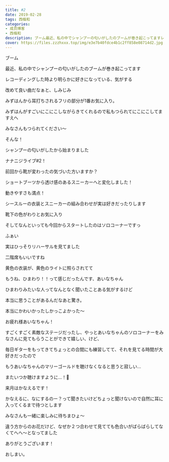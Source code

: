 ```yaml
---
title: #2
date: 2019-02-28
tags: 西條和
categories: 
- 成员博客
- 西條和
description: ブーム最近、私の中でシャンプーの匂いがしたのブームが巻き起こってますレコーディングした時より明らかに...
cover: https://files.zzzhxxx.top/img/e3e7b40fdce4b1c2ff858e08714d2.jpg 
---
```
















ブーム
















最近、私の中でシャンプーの匂いがしたのブームが巻き起こってます
















レコーディングした時より明らかに好きになっている、気がする











改めて良い曲だなぁと、しみじみ









みずはんから耳打ちされるフリの部分が1番お気に入り。









みずはんがすごいにこにこしながらきてくれるので私もつられてにこにこしてますえへ








みなさんもつられてください〜










そんな！











シャンプーの匂いがしたから始まりました










ナナニジライブ#2！













前回から靴が変わったの気づいた方いますか？











ショートブーツから透け感のあるスニーカーへと変化しました！








動きやすさも満点！







シースルーの衣装とスニーカーの組み合わせが実は好きだったりします











靴下の色がわりとお気に入り





















そしてなんといっても今回からスタートしたのはソロコーナーですっ






ふぁい














実はひっそりリハーサルを見てました








二階席もいいですね
















黄色の衣装が、黄色のライトに照らされてて







もうね、ひまわり！！って感じだったんです、あいなちゃん












ひまわりみたいな人ってなんとなく聞いたことある気がするけど







本当に思うことがあるんだなあと驚き。











本当にかわいかったしかっこよかった〜





お疲れ様あいなちゃん！











すごくすごく素敵なステージだったし、やっとあいなちゃんのソロコーナーをみなさんに見てもらうことができて嬉しい、けど、











毎日ギターをもってきてちょっとの合間にも練習してて、それを見てる時間が大好きだったので





もうあいなちゃんのマリーゴールドを聴けなくなると思うと寂しい…














またいつか聴けますように…！🌻














来月はかなえるです！











かなえるに、なにするのー？って聞きたいけどちょっと聞けないので自然に耳に入ってくるまで待つとします













みなさんも一緒に楽しみに待ちまひょ〜

















違う方からのお花だけど、なぜか２つ合わせて見てても色合いがばらばらしてなくてへへ〜となってました










ありがとうございます！














おしまい。


